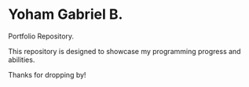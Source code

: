 # Yoham Gabriel B.
Portfolio Repository.

This repository is designed to showcase my programming progress and abilities. 

Thanks for dropping by!

